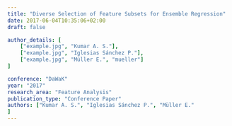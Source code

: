 ```yaml
---
title: "Diverse Selection of Feature Subsets for Ensemble Regression"
date: 2017-06-04T10:35:06+02:00
draft: false

author_details: [
    ["example.jpg", "Kumar A. S."],
    ["example.jpg", "Iglesias Sánchez P."],
    ["example.jpg", "Müller E.", "mueller"]
]

conference: "DaWaK"
year: "2017"
research_area: "Feature Analysis"
publication_type: "Conference Paper"
authors: ["Kumar A. S.", "Iglesias Sánchez P.", "Müller E."  
]
---
```


